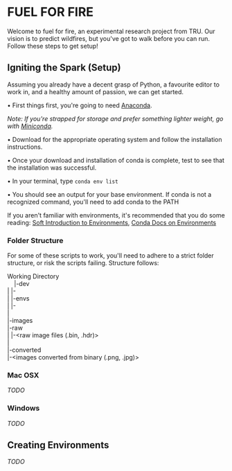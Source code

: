 # FUEL FOR FIRE

Welcome to fuel for fire, an experimental research project from TRU. Our vision is to predict wildfires, but you've got to walk before you can run. Follow these steps to get setup!

## Igniting the Spark (Setup)

Assuming you already have a decent grasp of Python, a favourite editor to work in, and a healthy amount of passion, we can get started.

• First things first, you're going to need [Anaconda](https://www.anaconda.com/distribution/).

_Note: If you're strapped for storage and prefer something lighter weight, go with [Miniconda](https://docs.conda.io/en/latest/miniconda.html)._

• Download for the appropriate operating system and follow the installation instructions.

• Once your download and installation of conda is complete, test to see that the installation was successful.

• In your terminal, type `conda env list`

• You should see an output for your base environment. If conda is not a recognized command, you'll need to add conda to the PATH

If you aren't familiar with environments, it's recommended that you do some reading: [Soft Introduction to Environments](https://medium.com/@monipip3/virtual-environments-explained-by-a-python-beginner-693a79b195da), [Conda Docs on Environments](https://docs.conda.io/projects/conda/en/latest/user-guide/tasks/manage-environments.html)

### Folder Structure

For some of these scripts to work, you'll need to adhere to a strict folder structure, or risk the scripts failing. Structure follows:

Working Directory  
		 &nbsp;&nbsp;&nbsp;&nbsp;|-dev    
		 |	|-<scripts>  
 		 |
		 |-envs  
 		 |	|-<yaml files for environment setup>  
 		 |    
 		 |-images  
 		 	|-raw  
 			| 	|-<raw image files (.bin, .hdr)>  
 			|  
 			|-converted  
 				|-<images converted from binary (.png, .jpg)>  


### Mac OSX

_TODO_

### Windows

_TODO_

## Creating Environments

_TODO_
